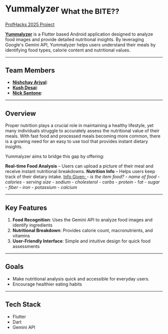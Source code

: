# Yummalyzer<sub> What the BITE?? </sub>
[ProfHacks 2025 Project](https://devpost.com/software/yummalyzer-food-analyzer)

[**Yummalyzer**](https://devpost.com/software/yummalyzer-food-analyzer) is a Flutter based Android application designed to analyze food images and provide detailed nutritional insights. By leveraging Google's Gemini API, Yummalyzer helps users understand their meals by identifying food types, calorie content and nutritional values.

---

## Team Members

- **[Nishchay Arjyal](https://www.linkedin.com/in/nishchay-arjyal-0a8064284/)**:
- **[Kush Desai](https://www.linkedin.com/in/kushdd/)**: 
- **[Nick Santone](https://www.linkedin.com/in/nicholas-santone-31b7a3293/)**: 

---

## Overview
Proper nutrition plays a crucial role in maintaining a healthy lifestyle, yet many individuals struggle to accurately assess the nutritional value of their meals. With fast food and processed meals becoming more common, there is a growing need for an easy to use tool that provides instant dietary insights.

Yummalyzer aims to bridge this gap by offering:

**Real-time Food Analysis** – Users can upload a picture of their meal and receive instant nutritional breakdowns.
**Nutrition Info** – Helps users keep track of their dietary intake.
<ins>Info Given:                  </ins>
      - *is the item food?*
      - *name of food*
      - *calories*
      - *serving size*
      - *sodium*
      - *cholesterol*
      - *carbs*
      - *protein*
      - f*at*
      - *sugar*
      - *fiber*
      - *iron*
      - *potassium*
      - *calcium*

---

## Key Features
1. **Food Recognition**: Uses the Gemini API to analyze food images and identify ingredients
2. **Nutritional Breakdown**: Provides calorie count, macronutrients, and vitamins
3. **User-Friendly Interface**: Simple and intuitive design for quick food assessments

---

## Goals
* Make nutritional analysis quick and accessible for everyday users.
* Encourage healthier eating habits
  
---

## Tech Stack

- Flutter
- Dart
- Gemini API
